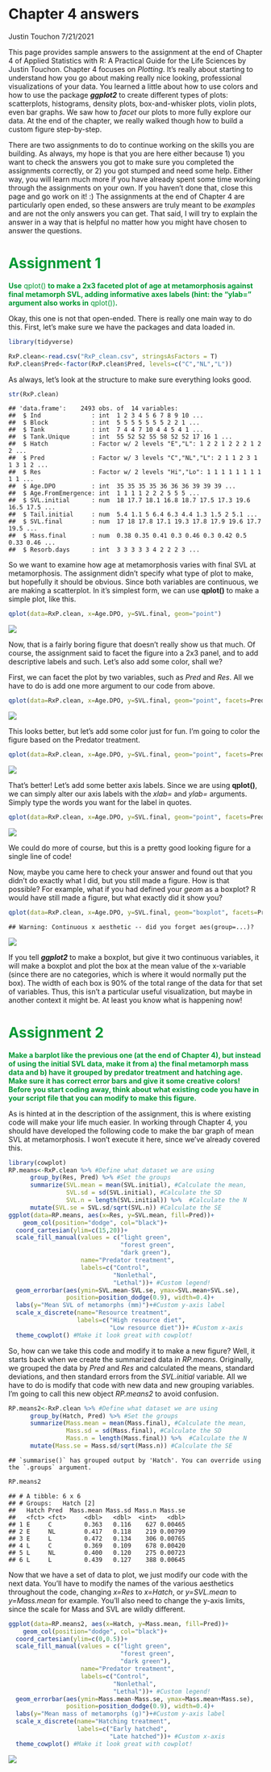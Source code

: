 Chapter 4 answers
================
Justin Touchon
7/21/2021

This page provides sample answers to the assignment at the end of
Chapter 4 of Applied Statistics with R: A Practical Guide for the Life
Sciences by Justin Touchon. Chapter 4 focuses on *Plotting*. It’s really
about starting to understand how you go about making really nice
looking, professional visualizations of your data. You learned a little
about how to use colors and how to use the package ***ggplot2*** to
create different types of plots: scatterplots, histograms, density
plots, box-and-whisker plots, violin plots, even bar graphs. We saw how
to *facet* our plots to more fully explore our data. At the end of the
chapter, we really walked though how to build a custom figure
step-by-step.

There are two assignments to do to continue working on the skills you
are building. As always, my hope is that you are here either because 1)
you want to check the answers you got to make sure you completed the
assignments correctly, or 2) you got stumped and need some help. Either
way, you will learn much more if you have already spent some time
working through the assignments on your own. If you haven’t done that,
close this page and go work on it! :) The assignments at the end of
Chapter 4 are particularly open ended, so these answers are truly meant
to be *examples* and are not the only answers you can get. That said, I
will try to explain the answer in a way that is helpful no matter how
you might have chosen to answer the questions.

<span style="color: #009933;">

# Assignment 1

**Use** qplot() **to make a 2x3 faceted plot of age at metamorphosis
against final metamorph SVL, adding informative axes labels (hint: the
“ylab=” argument also works in** qplot())**.**

</span>

Okay, this one is not that open-ended. There is really one main way to
do this. First, let’s make sure we have the packages and data loaded in.

``` r
library(tidyverse)
```

``` r
RxP.clean<-read.csv("RxP_clean.csv", stringsAsFactors = T)
RxP.clean$Pred<-factor(RxP.clean$Pred, levels=c("C","NL","L"))
```

As always, let’s look at the structure to make sure everything looks
good.

``` r
str(RxP.clean)
```

    ## 'data.frame':    2493 obs. of  14 variables:
    ##  $ Ind              : int  1 2 3 4 5 6 7 8 9 10 ...
    ##  $ Block            : int  5 5 5 5 5 5 5 2 2 1 ...
    ##  $ Tank             : int  7 4 4 7 10 4 4 5 4 1 ...
    ##  $ Tank.Unique      : int  55 52 52 55 58 52 52 17 16 1 ...
    ##  $ Hatch            : Factor w/ 2 levels "E","L": 1 2 2 1 2 2 2 1 2 2 ...
    ##  $ Pred             : Factor w/ 3 levels "C","NL","L": 2 1 1 2 3 1 1 3 1 2 ...
    ##  $ Res              : Factor w/ 2 levels "Hi","Lo": 1 1 1 1 1 1 1 1 1 1 ...
    ##  $ Age.DPO          : int  35 35 35 35 36 36 36 39 39 39 ...
    ##  $ Age.FromEmergence: int  1 1 1 1 2 2 2 5 5 5 ...
    ##  $ SVL.initial      : num  18 17.7 18.1 16.8 18.7 17.5 17.3 19.6 16.5 17.5 ...
    ##  $ Tail.initial     : num  5.4 1.1 5 6.4 6.3 4.4 1.3 1.5 2 5.1 ...
    ##  $ SVL.final        : num  17 18 17.8 17.1 19.3 17.8 17.9 19.6 17.7 19.5 ...
    ##  $ Mass.final       : num  0.38 0.35 0.41 0.3 0.46 0.3 0.42 0.5 0.33 0.46 ...
    ##  $ Resorb.days      : int  3 3 3 3 3 4 2 2 2 3 ...

So we want to examine how age at metamorphosis varies with final SVL at
metamorphosis. The assignment didn’t specify what type of plot to make,
but hopefully it should be obvious. Since both variables are continuous,
we are making a scatterplot. In it’s simplest form, we can use
**qplot()** to make a simple plot, like this.

``` r
qplot(data=RxP.clean, x=Age.DPO, y=SVL.final, geom="point")
```

![](Chapter_4_answers_files/figure-gfm/unnamed-chunk-5-1.png)<!-- -->

Now, that is a fairly boring figure that doesn’t really show us that
much. Of course, the assignment said to facet the figure into a 2x3
panel, and to add descriptive labels and such. Let’s also add some
color, shall we?

First, we can facet the plot by two variables, such as *Pred* and *Res*.
All we have to do is add one more argument to our code from above.

``` r
qplot(data=RxP.clean, x=Age.DPO, y=SVL.final, geom="point", facets=Pred~Res)
```

![](Chapter_4_answers_files/figure-gfm/unnamed-chunk-6-1.png)<!-- -->

This looks better, but let’s add some color just for fun. I’m going to
color the figure based on the Predator treatment.

``` r
qplot(data=RxP.clean, x=Age.DPO, y=SVL.final, geom="point", facets=Pred~Res, col=Pred)
```

![](Chapter_4_answers_files/figure-gfm/unnamed-chunk-7-1.png)<!-- -->

That’s better! Let’s add some better axis labels. Since we are using
**qplot()**, we can simply alter our axis labels with the *xlab=* and
*ylab=* arguments. Simply type the words you want for the label in
quotes.

``` r
qplot(data=RxP.clean, x=Age.DPO, y=SVL.final, geom="point", facets=Pred~Res, col=Pred, xlab="Age at metamorphosis (DPO)", ylab="Final SVL (mm)")
```

![](Chapter_4_answers_files/figure-gfm/unnamed-chunk-8-1.png)<!-- -->

We could do more of course, but this is a pretty good looking figure for
a single line of code!

Now, maybe you came here to check your answer and found out that you
didn’t do exactly what I did, but you still made a figure. How is that
possible? For example, what if you had defined your *geom* as a boxplot?
R would have still made a figure, but what exactly did it show you?

``` r
qplot(data=RxP.clean, x=Age.DPO, y=SVL.final, geom="boxplot", facets=Pred~Res)
```

    ## Warning: Continuous x aesthetic -- did you forget aes(group=...)?

![](Chapter_4_answers_files/figure-gfm/unnamed-chunk-9-1.png)<!-- -->

If you tell ***ggplot2*** to make a boxplot, but give it two continuous
variables, it will make a boxplot and plot the box at the mean value of
the x-variable (since there are no categories, which is where it would
normally put the box). The width of each box is 90% of the total range
of the data for that set of variables. Thus, this isn’t a particular
useful visualization, but maybe in another context it might be. At least
you know what is happening now!

<span style="color: #009933;">

# Assignment 2

**Make a barplot like the previous one (at the end of Chapter 4), but
instead of using the initial SVL data, make it from a) the final
metamorph mass data and b) have it grouped by predator treatment and
hatching age. Make sure it has correct error bars and give it some
creative colors! Before you start coding away, think about what existing
code you have in your script file that you can modify to make this
figure.**

</span>

As is hinted at in the description of the assignment, this is where
existing code will make your life much easier. In working through
Chapter 4, you should have developed the following code to make the bar
graph of mean SVL at metamorphosis. I won’t execute it here, since we’ve
already covered this.

``` r
library(cowplot)
RP.means<-RxP.clean %>% #Define what dataset we are using
      group_by(Res, Pred) %>% #Set the groups
      summarize(SVL.mean = mean(SVL.initial), #Calculate the mean,
                SVL.sd = sd(SVL.initial), #Calculate the SD
                SVL.n = length(SVL.initial)) %>%  #Calculate the N
      mutate(SVL.se = SVL.sd/sqrt(SVL.n)) #Calculate the SE
ggplot(data=RP.means, aes(x=Res, y=SVL.mean, fill=Pred))+
    geom_col(position="dodge", col="black")+
  coord_cartesian(ylim=c(15,20))+
  scale_fill_manual(values = c("light green",
                               "forest green",
                               "dark green"),
                    name="Predator treatment",
                    labels=c("Control",
                             "Nonlethal",
                             "Lethal"))+ #Custom legend!
  geom_errorbar(aes(ymin=SVL.mean-SVL.se, ymax=SVL.mean+SVL.se), 
                position=position_dodge(0.9), width=0.4)+
  labs(y="Mean SVL of metamorphs (mm)")+#Custom y-axis label
  scale_x_discrete(name="Resource treatment",
                   labels=c("High resource diet",
                            "Low resource diet"))+ #Custom x-axis
  theme_cowplot() #Make it look great with cowplot!
```

So, how can we take this code and modify it to make a new figure? Well,
it starts back when we create the summarized data in *RP.means*.
Originally, we grouped the data by *Pred* and *Res* and calculated the
means, standard deviations, and then standard errors from the
*SVL.initial* variable. All we have to do is modify that code with new
data and new grouping variables. I’m going to call this new object
*RP.means2* to avoid confusion.

``` r
RP.means2<-RxP.clean %>% #Define what dataset we are using
      group_by(Hatch, Pred) %>% #Set the groups
      summarize(Mass.mean = mean(Mass.final), #Calculate the mean,
                Mass.sd = sd(Mass.final), #Calculate the SD
                Mass.n = length(Mass.final)) %>%  #Calculate the N
      mutate(Mass.se = Mass.sd/sqrt(Mass.n)) #Calculate the SE
```

    ## `summarise()` has grouped output by 'Hatch'. You can override using the `.groups` argument.

``` r
RP.means2
```

    ## # A tibble: 6 x 6
    ## # Groups:   Hatch [2]
    ##   Hatch Pred  Mass.mean Mass.sd Mass.n Mass.se
    ##   <fct> <fct>     <dbl>   <dbl>  <int>   <dbl>
    ## 1 E     C         0.363   0.116    627 0.00465
    ## 2 E     NL        0.417   0.118    219 0.00799
    ## 3 E     L         0.472   0.134    306 0.00765
    ## 4 L     C         0.369   0.109    678 0.00420
    ## 5 L     NL        0.400   0.120    275 0.00723
    ## 6 L     L         0.439   0.127    388 0.00645

Now that we have a set of data to plot, we just modify our code with the
next data. You’ll have to modify the names of the various aesthetics
throughout the code, changing *x=Res* to *x=Hatch*, or *y=SVL.mean* to
*y=Mass.mean* for example. You’ll also need to change the y-axis limits,
since the scale for Mass and SVL are wildly different.

``` r
ggplot(data=RP.means2, aes(x=Hatch, y=Mass.mean, fill=Pred))+
    geom_col(position="dodge", col="black")+
  coord_cartesian(ylim=c(0,0.5))+
  scale_fill_manual(values = c("light green",
                               "forest green",
                               "dark green"),
                    name="Predator treatment",
                    labels=c("Control",
                             "Nonlethal",
                             "Lethal"))+ #Custom legend!
  geom_errorbar(aes(ymin=Mass.mean-Mass.se, ymax=Mass.mean+Mass.se), 
                position=position_dodge(0.9), width=0.4)+
  labs(y="Mean mass of metamorphs (g)")+#Custom y-axis label
  scale_x_discrete(name="Hatching treatment",
                   labels=c("Early hatched",
                            "Late hatched"))+ #Custom x-axis
  theme_cowplot() #Make it look great with cowplot!
```

![](Chapter_4_answers_files/figure-gfm/unnamed-chunk-13-1.png)<!-- -->
